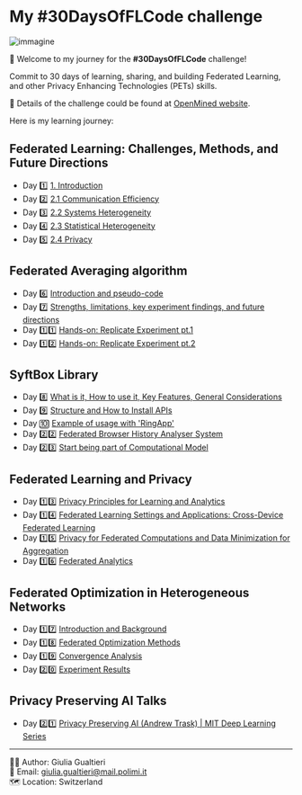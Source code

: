 # My #30DaysOfFLCode challenge

![immagine](https://info.openmined.org/hubfs/30dayspromo.png)

🚀 Welcome to my journey for the **#30DaysOfFLCode** challenge! <br>

Commit to 30 days of learning, sharing, and building Federated Learning, and other Privacy Enhancing Technologies (PETs) skills.

📄 Details of the challenge could be found at [OpenMined website](https://info.openmined.org/30daysofflcode).

Here is my learning journey:

## Federated Learning: Challenges, Methods, and Future Directions
- Day 1️⃣ [1. Introduction](30days/day1/day1.md)
- Day 2️⃣ [2.1 Communication Efficiency](30days/day2/day2.md)
- Day 3️⃣ [2.2 Systems Heterogeneity](30days/day3/day3.md)
- Day 4️⃣ [2.3 Statistical Heterogeneity](30days/day4/day4.md)
- Day 5️⃣ [2.4 Privacy](30days/day5/day5.md)

## Federated Averaging algorithm
- Day 6️⃣ [Introduction and pseudo-code](30days/day6/day6.md)
- Day 7️⃣ [Strengths, limitations, key experiment findings, and future directions](30days/day7/day7.md)
- Day 1️⃣1️⃣ [Hands-on: Replicate Experiment pt.1](30days/day11/day11.md)
- Day 1️⃣2️⃣ [Hands-on: Replicate Experiment pt.2](30days/day12/day12.md)

## SyftBox Library
- Day 8️⃣ [What is it, How to use it, Key Features, General Considerations](30days/day8/day8.md)
- Day 9️⃣ [Structure and How to Install APIs](30days/day9/day9.md)
- Day 🔟 [Example of usage with 'RingApp'](30days/day10/day10.md)
- Day 2️⃣2️⃣ [Federated Browser History Analyser System](30days/day22/day22.md)
- Day 2️⃣3️⃣ [Start being part of Computational Model](30days/day23/day23.md)

## Federated Learning and Privacy
- Day 1️⃣3️⃣ [Privacy Principles for Learning and Analytics](30days/day13/day13.md)
- Day 1️⃣4️⃣ [Federated Learning Settings and Applications: Cross-Device Federated Learning](30days/day14/day14.md)
- Day 1️⃣5️⃣ [Privacy for Federated Computations and Data Minimization for Aggregation](30days/day15/day15.md)
- Day 1️⃣6️⃣ [Federated Analytics](30days/day16/day16.md)

## Federated Optimization in Heterogeneous Networks
- Day 1️⃣7️⃣ [Introduction and Background](30days/day17/day17.md)
- Day 1️⃣8️⃣ [Federated Optimization Methods](30days/day18/day18.md)
- Day 1️⃣9️⃣ [Convergence Analysis](30days/day19/day19.md)
- Day 2️⃣0️⃣ [Experiment Results](30days/day20/day20.md)

## Privacy Preserving AI Talks 
- Day 2️⃣1️⃣ [Privacy Preserving AI (Andrew Trask) | MIT Deep Learning Series](30days/day21/day21.md)

<!-- ![immagine](https://info.openmined.org/hubfs/OpenMined-Logo.svg) -->

<!-- 👉 If you desire to follow my journey: here's the [link](./30days/README.md)! -->


-------
👩‍🔬 Author: Giulia Gualtieri <br>
📧 Email: giulia.gualtieri@mail.polimi.it <br>
🗺️ Location: Switzerland
